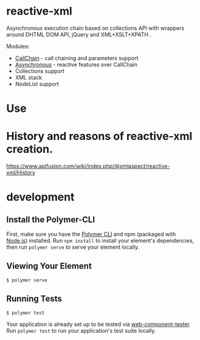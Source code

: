 # reactive-xml
Asynchronous execution chain based on collections API with wrappers around  DHTML DOM API, jQuery and XML+XSLT+XPATH .

Modules:
* [CallChain](docs/callchain.md) - call chaining and parameters support 
* [Asynchronous](docs/asyncronous.md) - reactive features over CallChain
* Collections support
* XML stack
* NodeList support

# Use

# History and reasons of reactive-xml creation.
https://www.apifusion.com/wiki/index.php/@xmlaspect/reactive-xml/History

# development
## Install the Polymer-CLI

First, make sure you have the [Polymer CLI](https://www.npmjs.com/package/polymer-cli) and npm 
(packaged with [Node.js](https://nodejs.org)) installed. Run `npm install` to install your element's dependencies, 
then run `polymer serve` to serve your element locally.

## Viewing Your Element

```
$ polymer serve
```

## Running Tests

```
$ polymer test
```

Your application is already set up to be tested via [web-component-tester](https://github.com/Polymer/web-component-tester). 
Run `polymer test` to run your application's test suite locally.

